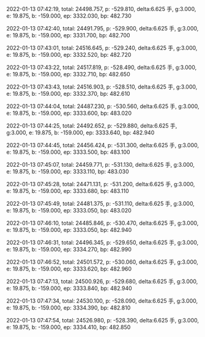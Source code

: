 2022-01-13 07:42:19, total: 24498.757, p: -529.810, delta:6.625 手, g:3.000, e: 19.875, b: -159.000, ep: 3332.030, bp: 482.730

2022-01-13 07:42:40, total: 24491.795, p: -529.900, delta:6.625 手, g:3.000, e: 19.875, b: -159.000, ep: 3331.700, bp: 482.700

2022-01-13 07:43:01, total: 24516.645, p: -529.240, delta:6.625 手, g:3.000, e: 19.875, b: -159.000, ep: 3332.520, bp: 482.720

2022-01-13 07:43:22, total: 24517.819, p: -528.490, delta:6.625 手, g:3.000, e: 19.875, b: -159.000, ep: 3332.710, bp: 482.650

2022-01-13 07:43:43, total: 24516.903, p: -528.510, delta:6.625 手, g:3.000, e: 19.875, b: -159.000, ep: 3332.370, bp: 482.610

2022-01-13 07:44:04, total: 24487.230, p: -530.560, delta:6.625 手, g:3.000, e: 19.875, b: -159.000, ep: 3333.600, bp: 483.020

2022-01-13 07:44:25, total: 24492.652, p: -529.880, delta:6.625 手, g:3.000, e: 19.875, b: -159.000, ep: 3333.640, bp: 482.940

2022-01-13 07:44:45, total: 24456.424, p: -531.300, delta:6.625 手, g:3.000, e: 19.875, b: -159.000, ep: 3333.500, bp: 483.100

2022-01-13 07:45:07, total: 24459.771, p: -531.130, delta:6.625 手, g:3.000, e: 19.875, b: -159.000, ep: 3333.110, bp: 483.030

2022-01-13 07:45:28, total: 24471.131, p: -531.200, delta:6.625 手, g:3.000, e: 19.875, b: -159.000, ep: 3333.680, bp: 483.110

2022-01-13 07:45:49, total: 24481.375, p: -531.110, delta:6.625 手, g:3.000, e: 19.875, b: -159.000, ep: 3333.050, bp: 483.020

2022-01-13 07:46:10, total: 24485.846, p: -530.470, delta:6.625 手, g:3.000, e: 19.875, b: -159.000, ep: 3333.050, bp: 482.940

2022-01-13 07:46:31, total: 24496.345, p: -529.650, delta:6.625 手, g:3.000, e: 19.875, b: -159.000, ep: 3334.270, bp: 482.990

2022-01-13 07:46:52, total: 24501.572, p: -530.060, delta:6.625 手, g:3.000, e: 19.875, b: -159.000, ep: 3333.620, bp: 482.960

2022-01-13 07:47:13, total: 24500.926, p: -529.680, delta:6.625 手, g:3.000, e: 19.875, b: -159.000, ep: 3333.840, bp: 482.940

2022-01-13 07:47:34, total: 24530.100, p: -528.090, delta:6.625 手, g:3.000, e: 19.875, b: -159.000, ep: 3334.390, bp: 482.810

2022-01-13 07:47:54, total: 24526.980, p: -528.390, delta:6.625 手, g:3.000, e: 19.875, b: -159.000, ep: 3334.410, bp: 482.850